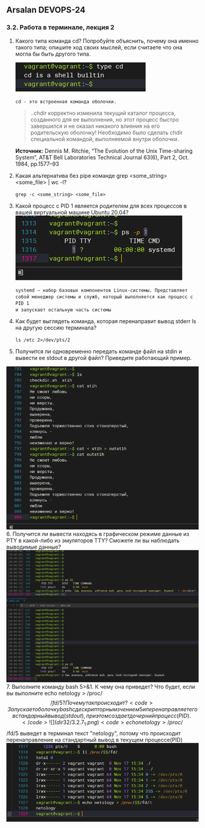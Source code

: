 ## Arsalan DEVOPS-24
### 3.2. Работа в терминале, лекция 2

1. Какого типа команда cd? Попробуйте объяснить, почему она именно такого типа; опишите ход своих мыслей, если считаете что она могла бы быть другого типа.

   ![](dir32/3.2.1.png)

   <code>cd - это встроенная команда оболочки.</code>
   <blockquote>..chdir корректно изменила текущий каталог процесса, созданного для ее выполнения, но этот процесс быстро завершился и не оказал никакого влияния на его родительскую оболочку! Необходимо было сделать chdir специальной командой, выполняемой внутри оболочки.</blockquote>
   <b>Источник:</b> Dennis M. Ritchie, “The Evolution of the Unix Time-sharing System”, AT&T Bell Laboratories Technical Journal 63(6), Part 2, Oct. 1984, pp.1577–93
2. Какая альтернатива без pipe команде grep <some_string> <some_file> | wc -l?

    <code>grep -c <some_string> <some_file></code>
3. Какой процесс с PID 1 является родителем для всех процессов в вашей виртуальной машине Ubuntu 20.04?
![](dir32/3.2.3.png)

   <code>systemd — набор базовых компонентов Linux-системы. Представляет собой менеджер системы и служб, который выполняется как процесс с PID 1 и запускает остальную часть системы</code>
4. Как будет выглядеть команда, которая перенаправит вывод stderr ls на другую сессию терминала?
   <p><code>ls /etc 2>/dev/pts/2</code></p>

5. Получится ли одновременно передать команде файл на stdin и вывести ее stdout в другой файл? Приведите работающий пример.

![](dir32/3.2.5.png)
6. Получится ли вывести находясь в графическом режиме данные из PTY в какой-либо из эмуляторов TTY? Сможете ли вы наблюдать выводимые данные?
![](dir32/3.2.6.png)
7. Выполните команду bash 5>&1. К чему она приведет? Что будет, если вы выполните echo netology > /proc/$$/fd/5? Почему так происходит?
   <code>Запускает оболочку bash с дескрипторным зчением 5 и перенаправляет его в стандарный вывод(stdout), при этом создает дочерний процесс(PID).</code>
   ![](dir32/3.2.7_1.png)
   <code>echo netology > /proc/$$/fd/5 выведет в терминал текст "netology", потому что происходит перенаправление на стандартный вывод в текущем процессе(PID)</code>
   ![](dir32/3.2.7_2.png)